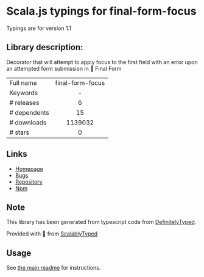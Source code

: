 
# Scala.js typings for final-form-focus

Typings are for version 1.1

## Library description:
Decorator that will attempt to apply focus to the first field with an error upon an attempted form submission in 🏁 Final Form

|                    |                 |
| ------------------ | :-------------: |
| Full name          | final-form-focus |
| Keywords           | - |
| # releases         | 6 |
| # dependents       | 15 |
| # downloads        | 1139032 |
| # stars            | 0 |

## Links
- [Homepage](https://github.com/final-form/final-form-focus#readme)
- [Bugs](https://github.com/final-form/final-form-focus/issues)
- [Repository](https://github.com/final-form/final-form-focus)
- [Npm](https://www.npmjs.com/package/final-form-focus)
    


## Note
This library has been generated from typescript code from [DefinitelyTyped](https://definitelytyped.org).

Provided with :purple_heart: from [ScalablyTyped](https://github.com/oyvindberg/ScalablyTyped)

## Usage
See [the main readme](../../readme.md) for instructions.


